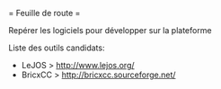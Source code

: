 = Feuille de route =

Repérer les logiciels pour développer sur la plateforme

Liste des outils candidats:

 - LeJOS > http://www.lejos.org/
 - BricxCC > http://bricxcc.sourceforge.net/
